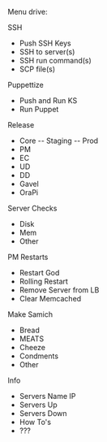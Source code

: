 Menu drive:

SSH
- Push SSH Keys
- SSH to server(s)
- SSH run command(s)
- SCP file(s)

Puppettize
- Push and Run KS
- Run Puppet

Release
- Core
-- Staging
-- Prod
- PM
- EC
- UD
- DD
- Gavel
- OraPi

Server Checks
- Disk
- Mem
- Other

PM Restarts
- Restart God
- Rolling Restart
- Remove Server from LB
- Clear Memcached

Make Samich
- Bread
- MEATS 
- Cheeze
- Condments
- Other

Info
- Servers Name IP
- Servers Up
- Servers Down
- How To's
- ???

